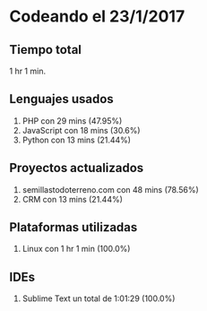 # Codeando el 23/1/2017

## Tiempo total
1 hr 1 min.

## Lenguajes usados
1. PHP con 29 mins (47.95%)
1. JavaScript con 18 mins (30.6%)
1. Python con 13 mins (21.44%)

## Proyectos actualizados
1. semillastodoterreno.com con 48 mins (78.56%)
1. CRM con 13 mins (21.44%)

## Plataformas utilizadas
1. Linux con 1 hr 1 min (100.0%)

## IDEs
1. Sublime Text un total de 1:01:29 (100.0%)
